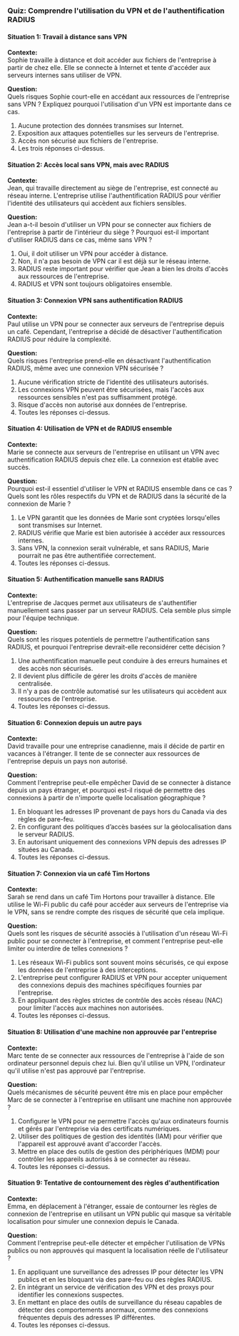 ### **Quiz: Comprendre l'utilisation du VPN et de l'authentification RADIUS**

#### Situation 1: Travail à distance sans VPN
**Contexte:**  
Sophie travaille à distance et doit accéder aux fichiers de l'entreprise à partir de chez elle. Elle se connecte à Internet et tente d'accéder aux serveurs internes sans utiliser de VPN.

**Question:**  
Quels risques Sophie court-elle en accédant aux ressources de l'entreprise sans VPN ? Expliquez pourquoi l'utilisation d'un VPN est importante dans ce cas.

1. Aucune protection des données transmises sur Internet.
2. Exposition aux attaques potentielles sur les serveurs de l'entreprise.
3. Accès non sécurisé aux fichiers de l'entreprise.
4. Les trois réponses ci-dessus.

#### Situation 2: Accès local sans VPN, mais avec RADIUS
**Contexte:**  
Jean, qui travaille directement au siège de l'entreprise, est connecté au réseau interne. L'entreprise utilise l'authentification RADIUS pour vérifier l'identité des utilisateurs qui accèdent aux fichiers sensibles.

**Question:**  
Jean a-t-il besoin d'utiliser un VPN pour se connecter aux fichiers de l'entreprise à partir de l'intérieur du siège ? Pourquoi est-il important d'utiliser RADIUS dans ce cas, même sans VPN ?

1. Oui, il doit utiliser un VPN pour accéder à distance.
2. Non, il n'a pas besoin de VPN car il est déjà sur le réseau interne.
3. RADIUS reste important pour vérifier que Jean a bien les droits d'accès aux ressources de l'entreprise.
4. RADIUS et VPN sont toujours obligatoires ensemble.

#### Situation 3: Connexion VPN sans authentification RADIUS
**Contexte:**  
Paul utilise un VPN pour se connecter aux serveurs de l'entreprise depuis un café. Cependant, l'entreprise a décidé de désactiver l'authentification RADIUS pour réduire la complexité.

**Question:**  
Quels risques l'entreprise prend-elle en désactivant l'authentification RADIUS, même avec une connexion VPN sécurisée ?

1. Aucune vérification stricte de l'identité des utilisateurs autorisés.
2. Les connexions VPN peuvent être sécurisées, mais l'accès aux ressources sensibles n'est pas suffisamment protégé.
3. Risque d'accès non autorisé aux données de l'entreprise.
4. Toutes les réponses ci-dessus.

#### Situation 4: Utilisation de VPN et de RADIUS ensemble
**Contexte:**  
Marie se connecte aux serveurs de l'entreprise en utilisant un VPN avec authentification RADIUS depuis chez elle. La connexion est établie avec succès.

**Question:**  
Pourquoi est-il essentiel d'utiliser le VPN et RADIUS ensemble dans ce cas ? Quels sont les rôles respectifs du VPN et de RADIUS dans la sécurité de la connexion de Marie ?

1. Le VPN garantit que les données de Marie sont cryptées lorsqu'elles sont transmises sur Internet.
2. RADIUS vérifie que Marie est bien autorisée à accéder aux ressources internes.
3. Sans VPN, la connexion serait vulnérable, et sans RADIUS, Marie pourrait ne pas être authentifiée correctement.
4. Toutes les réponses ci-dessus.

#### Situation 5: Authentification manuelle sans RADIUS
**Contexte:**  
L'entreprise de Jacques permet aux utilisateurs de s'authentifier manuellement sans passer par un serveur RADIUS. Cela semble plus simple pour l'équipe technique.

**Question:**  
Quels sont les risques potentiels de permettre l'authentification sans RADIUS, et pourquoi l'entreprise devrait-elle reconsidérer cette décision ?

1. Une authentification manuelle peut conduire à des erreurs humaines et des accès non sécurisés.
2. Il devient plus difficile de gérer les droits d'accès de manière centralisée.
3. Il n'y a pas de contrôle automatisé sur les utilisateurs qui accèdent aux ressources de l'entreprise.
4. Toutes les réponses ci-dessus.


#### Situation 6: Connexion depuis un autre pays
**Contexte:**  
David travaille pour une entreprise canadienne, mais il décide de partir en vacances à l'étranger. Il tente de se connecter aux ressources de l'entreprise depuis un pays non autorisé.

**Question:**  
Comment l'entreprise peut-elle empêcher David de se connecter à distance depuis un pays étranger, et pourquoi est-il risqué de permettre des connexions à partir de n'importe quelle localisation géographique ?

1. En bloquant les adresses IP provenant de pays hors du Canada via des règles de pare-feu.
2. En configurant des politiques d’accès basées sur la géolocalisation dans le serveur RADIUS.
3. En autorisant uniquement des connexions VPN depuis des adresses IP situées au Canada.
4. Toutes les réponses ci-dessus.

#### Situation 7: Connexion via un café Tim Hortons
**Contexte:**  
Sarah se rend dans un café Tim Hortons pour travailler à distance. Elle utilise le Wi-Fi public du café pour accéder aux serveurs de l'entreprise via le VPN, sans se rendre compte des risques de sécurité que cela implique.

**Question:**  
Quels sont les risques de sécurité associés à l'utilisation d'un réseau Wi-Fi public pour se connecter à l'entreprise, et comment l'entreprise peut-elle limiter ou interdire de telles connexions ?

1. Les réseaux Wi-Fi publics sont souvent moins sécurisés, ce qui expose les données de l'entreprise à des interceptions.
2. L'entreprise peut configurer RADIUS et VPN pour accepter uniquement des connexions depuis des machines spécifiques fournies par l'entreprise.
3. En appliquant des règles strictes de contrôle des accès réseau (NAC) pour limiter l'accès aux machines non autorisées.
4. Toutes les réponses ci-dessus.

#### Situation 8: Utilisation d'une machine non approuvée par l'entreprise
**Contexte:**  
Marc tente de se connecter aux ressources de l'entreprise à l'aide de son ordinateur personnel depuis chez lui. Bien qu'il utilise un VPN, l'ordinateur qu'il utilise n'est pas approuvé par l'entreprise.

**Question:**  
Quels mécanismes de sécurité peuvent être mis en place pour empêcher Marc de se connecter à l'entreprise en utilisant une machine non approuvée ?

1. Configurer le VPN pour ne permettre l'accès qu'aux ordinateurs fournis et gérés par l'entreprise via des certificats numériques.
2. Utiliser des politiques de gestion des identités (IAM) pour vérifier que l'appareil est approuvé avant d'accorder l'accès.
3. Mettre en place des outils de gestion des périphériques (MDM) pour contrôler les appareils autorisés à se connecter au réseau.
4. Toutes les réponses ci-dessus.

#### Situation 9: Tentative de contournement des règles d'authentification
**Contexte:**  
Emma, en déplacement à l'étranger, essaie de contourner les règles de connexion de l'entreprise en utilisant un VPN public qui masque sa véritable localisation pour simuler une connexion depuis le Canada.

**Question:**  
Comment l'entreprise peut-elle détecter et empêcher l'utilisation de VPNs publics ou non approuvés qui masquent la localisation réelle de l'utilisateur ?

1. En appliquant une surveillance des adresses IP pour détecter les VPN publics et en les bloquant via des pare-feu ou des règles RADIUS.
2. En intégrant un service de vérification des VPN et des proxys pour identifier les connexions suspectes.
3. En mettant en place des outils de surveillance du réseau capables de détecter des comportements anormaux, comme des connexions fréquentes depuis des adresses IP différentes.
4. Toutes les réponses ci-dessus.

